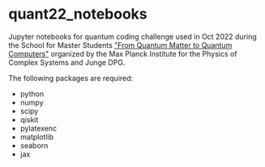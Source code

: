 # quant22_notebooks

Jupyter notebooks for quantum coding challenge used in Oct 2022 during the School for Master Students ["From Quantum Matter to Quantum Computers"](https://www.pks.mpg.de/quant22) organized by the Max Planck Institute for the Physics of Complex Systems and Junge DPG.


The following packages are required:
* python
* numpy
* scipy
* qiskit
* pylatexenc
* matplotlib
* seaborn
* jax
